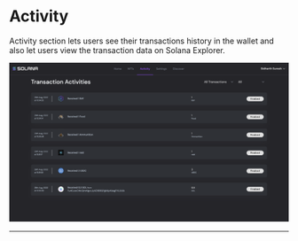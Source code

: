 # Activity

Activity section lets users see their transactions history in the wallet and also let users view the transaction data on Solana Explorer.


<img src="screenshots/activity.png" width="1300" height="auto" />



---------------------------------------------------------------------------------------------------
